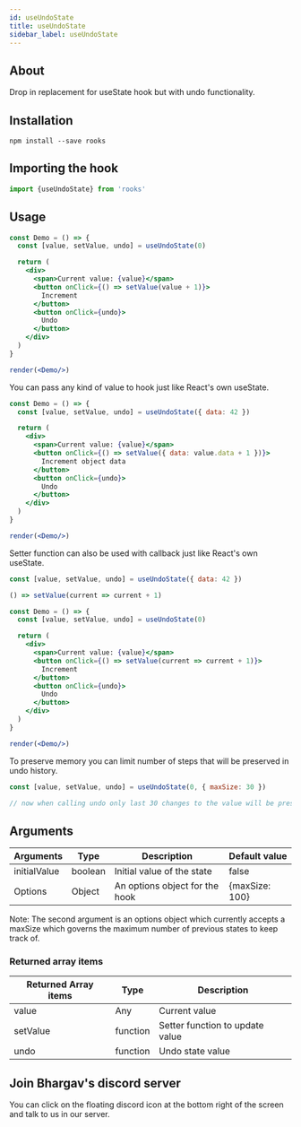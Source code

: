 ```yaml
---
id: useUndoState
title: useUndoState
sidebar_label: useUndoState
---
```


    

## About

Drop in replacement for useState hook but with undo functionality.

## Installation

    npm install --save rooks

## Importing the hook

```javascript
import {useUndoState} from 'rooks'
```

## Usage

```jsx
const Demo = () => {
  const [value, setValue, undo] = useUndoState(0)

  return (
    <div>
      <span>Current value: {value}</span>
      <button onClick={() => setValue(value + 1)}>
        Increment
      </button>
      <button onClick={undo}>
        Undo
      </button>
    </div>
  )
}

render(<Demo/>)
```

You can pass any kind of value to hook just like React's own useState.

```jsx
const Demo = () => {
  const [value, setValue, undo] = useUndoState({ data: 42 })

  return (
    <div>
      <span>Current value: {value}</span>
      <button onClick={() => setValue({ data: value.data + 1 })}>
        Increment object data
      </button>
      <button onClick={undo}>
        Undo
      </button>
    </div>
  )
}

render(<Demo/>)
```

Setter function can also be used with callback just like React's own useState.

```javascript
const [value, setValue, undo] = useUndoState({ data: 42 })

() => setValue(current => current + 1)
```

```jsx
const Demo = () => {
  const [value, setValue, undo] = useUndoState(0)

  return (
    <div>
      <span>Current value: {value}</span>
      <button onClick={() => setValue(current => current + 1)}>
        Increment
      </button>
      <button onClick={undo}>
        Undo
      </button>
    </div>
  )
}

render(<Demo/>)
```

To preserve memory you can limit number of steps that will be preserved in undo history.

```javascript
const [value, setValue, undo] = useUndoState(0, { maxSize: 30 })

// now when calling undo only last 30 changes to the value will be preserved
```

## Arguments

| Arguments      | Type     | Description                                     | Default value |
| -------------- | -------- | ----------------------------------------------- | ------------- |
| initialValue   | boolean  | Initial value of the state                      | false         |
| Options | Object | An options object for the hook | {maxSize: 100}       |

Note: The second argument is an options object which currently accepts a maxSize which governs the maximum number of previous states to keep track of.

### Returned array items

| Returned Array items | Type     | Description                                                                                                           |
| -------------------- | -------- | --------------------------------------------------------------------------------------------------------------------- |
| value                | Any      | Current value                                                                                                         |
| setValue          | function | Setter function to update value |
| undo          | function | Undo state value |


## Join Bhargav's discord server
You can click on the floating discord icon at the bottom right of the screen and talk to us in our server.

